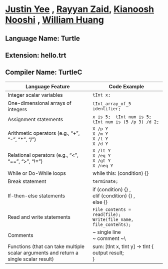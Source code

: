 # [Justin Yee](https://github.com/Jyro88) , [Rayyan Zaid](https://github.com/RayyanZaid), [Kianoosh Nooshi](https://github.com/kia-nooshi) , [William Huang](https://github.com/william1423)
## Language Name: Turtle
## Extension: hello.trt
## Compiler Name: TurtleC

| Language Feature                                      | Code Example                                          |
|-------------------------------------------------------|-------------------------------------------------------|
| Integer scalar variables                              | `tInt x;`                                             |
| One-dimensional arrays of integers                    | `tInt_array_of_5 identifier;`                      |
| Assignment statements                                 | `x is 5;  tInt num is 5; tInt num is (5 /p 3) /d 2;`                                            |
| Arithmetic operators (e.g., “+”, “-”, “*”, “/”)       | `X /p Y`<br>`X /m Y`<br>`X /t Y`<br>`X /d Y` |
| Relational operators (e.g., “<”, “==”, “>”, “!=”)    | `X /lt Y`<br>`X /eq Y`<br>`X /gt Y`<br>`X /neq Y`       |
| While or Do-While loops                               | while this: (condition) {}                             |                                                
| Break statement                                       | `terminate;`                                          |
| If-then-else statements                               |if (condition) {} , <br> elif (condition) {} , <br> else {}       |                                                |
| Read and write statements                             | `File_contents = read(file);`<br>`Write(file_name, file_contents);` |
| Comments                                              | ~ single line<br>\~ comment ~\                       |
| Functions (that can take multiple scalar arguments and return a single scalar result) | sum: [tInt x, tInt y] → tInt { <br> output result; <br> }     |

